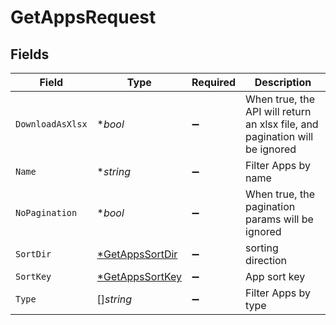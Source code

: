 # GetAppsRequest


## Fields

| Field                                                                       | Type                                                                        | Required                                                                    | Description                                                                 |
| --------------------------------------------------------------------------- | --------------------------------------------------------------------------- | --------------------------------------------------------------------------- | --------------------------------------------------------------------------- |
| `DownloadAsXlsx`                                                            | **bool*                                                                     | :heavy_minus_sign:                                                          | When true, the API will return an xlsx file, and pagination will be ignored |
| `Name`                                                                      | **string*                                                                   | :heavy_minus_sign:                                                          | Filter Apps by name                                                         |
| `NoPagination`                                                              | **bool*                                                                     | :heavy_minus_sign:                                                          | When true, the pagination params will be ignored                            |
| `SortDir`                                                                   | [*GetAppsSortDir](../../models/operations/getappssortdir.md)                | :heavy_minus_sign:                                                          | sorting direction                                                           |
| `SortKey`                                                                   | [*GetAppsSortKey](../../models/operations/getappssortkey.md)                | :heavy_minus_sign:                                                          | App sort key                                                                |
| `Type`                                                                      | []*string*                                                                  | :heavy_minus_sign:                                                          | Filter Apps by type                                                         |